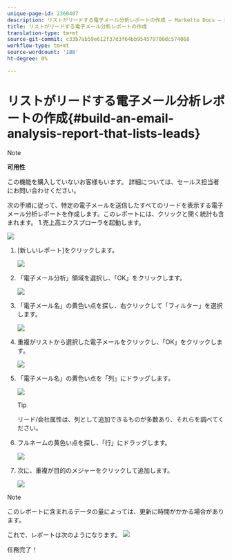 ```yaml
---
unique-page-id: 2360407
description: リストがリードする電子メール分析レポートの作成 — Marketto Docs — 製品ドキュメント
title: リストがリードする電子メール分析レポートの作成
translation-type: tm+mt
source-git-commit: c33b7ab59e612f37d3f64bb954579700dc574068
workflow-type: tm+mt
source-wordcount: '188'
ht-degree: 0%

---
```



# リストがリードする電子メール分析レポートの作成{#build-an-email-analysis-report-that-lists-leads}

>[!NOTE]
>
>**可用性**
>
>この機能を購入していないお客様もいます。 詳細については、セールス担当者にお問い合わせください。

次の手順に従って、特定の電子メールを送信したすべてのリードを表示する電子メール分析レポートを作成します。このレポートには、クリックと開く統計も含まれます。 1.売上高エクスプローラを起動します。

![](assets/image2014-9-17-19-3a12-3a54.png)

1. [新しいレポート]をクリックします。

   ![](assets/image2014-9-17-19-3a13-3a1.png)

1. 「電子メール分析」領域を選択し、「OK」をクリックします。

   ![](assets/image2014-9-17-19-3a14-3a0.png)

1. 「電子メール名」の黄色い点を探し、右クリックして「フィルター」を選択します。

   ![](assets/image2014-9-17-19-3a14-3a6.png)

1. 重複がリストから選択した電子メールをクリックし、「OK」をクリックします。

   ![](assets/image2014-9-17-19-3a14-3a11.png)

1. 「電子メール名」の黄色い点を「列」にドラッグします。

   ![](assets/image2014-9-17-19-3a15-3a0.png)

   >[!TIP]
   >
   >リード/会社属性は、列として追加できるものが多数あり、それらを調べてください。

1. フルネームの黄色い点を探し、「行」にドラッグします。

   ![](assets/image2014-9-17-19-3a15-3a32.png)

1. 次に、重複が目的のメジャーをクリックして追加します。

   ![](assets/image2014-9-17-19-3a15-3a47.png)

>[!NOTE]
>
>このレポートに含まれるデータの量によっては、更新に時間がかかる場合があります。

これで、レポートは次のようになります。   ![](assets/image2014-9-17-19-3a16-3a39.png)

任務完了！
